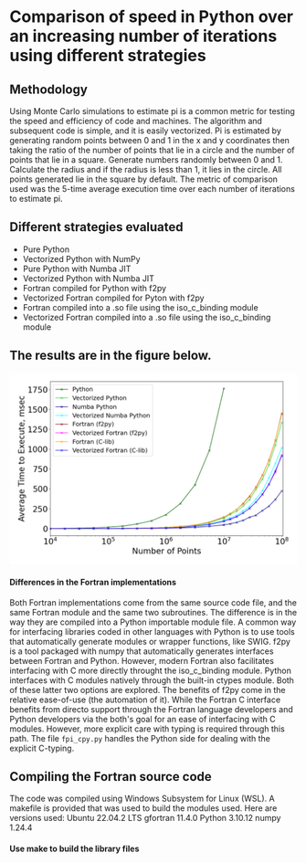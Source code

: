 # Comparison of speed in Python over an increasing number of iterations using different strategies

## Methodology
Using Monte Carlo simulations to estimate pi is a common metric for testing the speed and efficiency of code and 
machines. The algorithm and subsequent code is simple, and it is easily vectorized. Pi is estimated by generating
random points between 0 and 1 in the x and y coordinates then taking the ratio of the number of points that lie in a 
circle and the number of points that lie in a square. Generate numbers randomly between 0 and 1. Calculate the radius 
and if the radius is less than 1, it lies in the circle. All points generated lie in the square by default. The metric 
of comparison used was the 5-time average execution time over each number of iterations to estimate pi.


## Different strategies evaluated
- Pure Python
- Vectorized Python with NumPy
- Pure Python with Numba JIT
- Vectorized Python with Numba JIT
- Fortran compiled for Python with f2py
- Vectorized Fortran compiled for Pyton with f2py
- Fortran compiled into a .so file using the iso_c_binding module
- Vectorized Fortran compiled into a .so file using the iso_c_binding module

## The results are in the figure below.
![Alt text of the image](https://github.com/wmf54/py_speed_comp/blob/main/Timing_Image_V2.png)


#### Differences in the Fortran implementations
Both Fortran implementations come from the same source code file, and the same
Fortran module and the same two subroutines. The difference is in the way they are
compiled into a Python importable module file. A common way for interfacing libraries
coded in other languages with Python is to use tools that automatically generate modules or
wrapper functions, like SWIG. f2py is a tool packaged with numpy that automatically
generates interfaces between Fortran and Python. However, modern Fortran also facilitates
interfacing with C more directly throught the iso_c_binding module. Python interfaces with C
modules natively through the built-in ctypes module. Both of these latter two options are explored.
The benefits of f2py come in the relative ease-of-use (the automation of it). While the Fortran C
interface benefits from directo support through the Fortran language developers and Python
developers via the both's goal for an ease of interfacing with C modules. However, more explicit
care with typing is required through this path. The file `fpi_cpy.py` handles the Python side
for dealing with the explicit C-typing.


## Compiling the Fortran source code
The code was compiled using Windows Subsystem for Linux (WSL).
A makefile is provided that was used to build the modules used.
Here are versions used:
Ubuntu 22.04.2 LTS
gfortran 11.4.0
Python 3.10.12
numpy 1.24.4

#### Use make to build the library files
